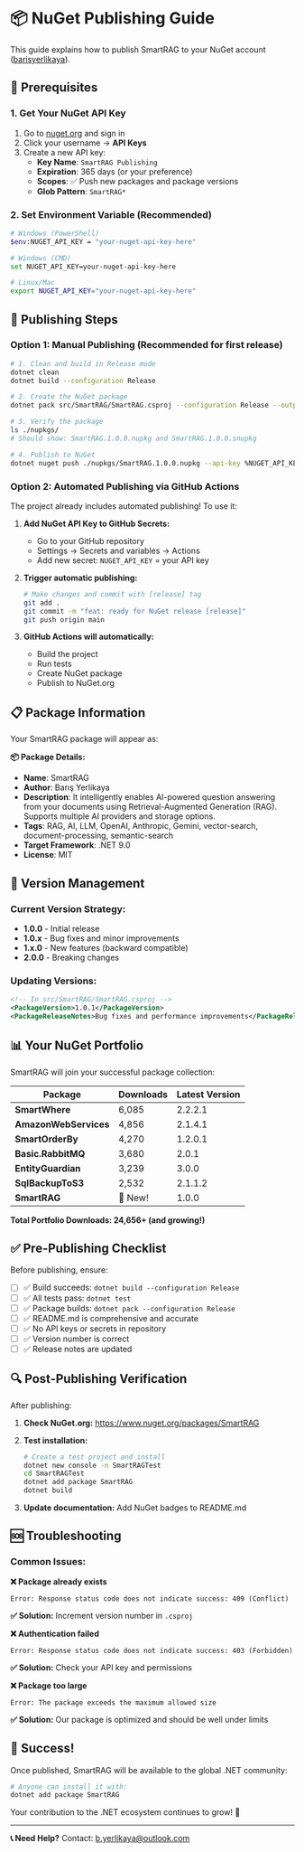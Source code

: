 # 📦 NuGet Publishing Guide

This guide explains how to publish SmartRAG to your NuGet account ([barisyerlikaya](https://www.nuget.org/profiles/barisyerlikaya)).

## 🔑 Prerequisites

### **1. Get Your NuGet API Key**
1. Go to [nuget.org](https://www.nuget.org) and sign in
2. Click your username → **API Keys**
3. Create a new API key:
   - **Key Name**: `SmartRAG Publishing`
   - **Expiration**: 365 days (or your preference)
   - **Scopes**: ✅ Push new packages and package versions
   - **Glob Pattern**: `SmartRAG*`

### **2. Set Environment Variable (Recommended)**
```bash
# Windows (PowerShell)
$env:NUGET_API_KEY = "your-nuget-api-key-here"

# Windows (CMD)
set NUGET_API_KEY=your-nuget-api-key-here

# Linux/Mac
export NUGET_API_KEY="your-nuget-api-key-here"
```

## 🚀 Publishing Steps

### **Option 1: Manual Publishing (Recommended for first release)**

```bash
# 1. Clean and build in Release mode
dotnet clean
dotnet build --configuration Release

# 2. Create the NuGet package
dotnet pack src/SmartRAG/SmartRAG.csproj --configuration Release --output ./nupkgs

# 3. Verify the package
ls ./nupkgs/
# Should show: SmartRAG.1.0.0.nupkg and SmartRAG.1.0.0.snupkg

# 4. Publish to NuGet
dotnet nuget push ./nupkgs/SmartRAG.1.0.0.nupkg --api-key %NUGET_API_KEY% --source https://api.nuget.org/v3/index.json
```

### **Option 2: Automated Publishing via GitHub Actions**

The project already includes automated publishing! To use it:

1. **Add NuGet API Key to GitHub Secrets:**
   - Go to your GitHub repository
   - Settings → Secrets and variables → Actions
   - Add new secret: `NUGET_API_KEY` = your API key

2. **Trigger automatic publishing:**
   ```bash
   # Make changes and commit with [release] tag
   git add .
   git commit -m "feat: ready for NuGet release [release]"
   git push origin main
   ```

3. **GitHub Actions will automatically:**
   - Build the project
   - Run tests
   - Create NuGet package
   - Publish to NuGet.org

## 📋 Package Information

Your SmartRAG package will appear as:

**📦 Package Details:**
- **Name**: SmartRAG
- **Author**: Barış Yerlikaya
- **Description**: It intelligently enables AI-powered question answering from your documents using Retrieval-Augmented Generation (RAG). Supports multiple AI providers and storage options.
- **Tags**: RAG, AI, LLM, OpenAI, Anthropic, Gemini, vector-search, document-processing, semantic-search
- **Target Framework**: .NET 9.0
- **License**: MIT

## 🔄 Version Management

### **Current Version Strategy:**
- **1.0.0** - Initial release
- **1.0.x** - Bug fixes and minor improvements
- **1.x.0** - New features (backward compatible)
- **2.0.0** - Breaking changes

### **Updating Versions:**
```xml
<!-- In src/SmartRAG/SmartRAG.csproj -->
<PackageVersion>1.0.1</PackageVersion>
<PackageReleaseNotes>Bug fixes and performance improvements</PackageReleaseNotes>
```

## 📊 Your NuGet Portfolio

SmartRAG will join your successful package collection:

| Package | Downloads | Latest Version |
|---------|-----------|----------------|
| **SmartWhere** | 6,085 | 2.2.2.1 |
| **AmazonWebServices** | 4,856 | 2.1.4.1 |
| **SmartOrderBy** | 4,270 | 1.2.0.1 |
| **Basic.RabbitMQ** | 3,680 | 2.0.1 |
| **EntityGuardian** | 3,239 | 3.0.0 |
| **SqlBackupToS3** | 2,532 | 2.1.1.2 |
| **SmartRAG** | 🚀 New! | 1.0.0 |

**Total Portfolio Downloads: 24,656+ (and growing!)**

## ✅ Pre-Publishing Checklist

Before publishing, ensure:

- [ ] ✅ Build succeeds: `dotnet build --configuration Release`
- [ ] ✅ All tests pass: `dotnet test`
- [ ] ✅ Package builds: `dotnet pack --configuration Release`
- [ ] ✅ README.md is comprehensive and accurate
- [ ] ✅ No API keys or secrets in repository
- [ ] ✅ Version number is correct
- [ ] ✅ Release notes are updated

## 🔍 Post-Publishing Verification

After publishing:

1. **Check NuGet.org:** https://www.nuget.org/packages/SmartRAG
2. **Test installation:**
   ```bash
   # Create a test project and install
   dotnet new console -n SmartRAGTest
   cd SmartRAGTest
   dotnet add package SmartRAG
   dotnet build
   ```

3. **Update documentation:** Add NuGet badges to README.md

## 🆘 Troubleshooting

### **Common Issues:**

**❌ Package already exists**
```
Error: Response status code does not indicate success: 409 (Conflict)
```
**✅ Solution:** Increment version number in `.csproj`

**❌ Authentication failed**
```
Error: Response status code does not indicate success: 403 (Forbidden)
```
**✅ Solution:** Check your API key and permissions

**❌ Package too large**
```
Error: The package exceeds the maximum allowed size
```
**✅ Solution:** Our package is optimized and should be well under limits

## 🎉 Success!

Once published, SmartRAG will be available to the global .NET community:

```bash
# Anyone can install it with:
dotnet add package SmartRAG
```

Your contribution to the .NET ecosystem continues to grow! 🚀

---

**📞 Need Help?** Contact: [b.yerlikaya@outlook.com](mailto:b.yerlikaya@outlook.com)
